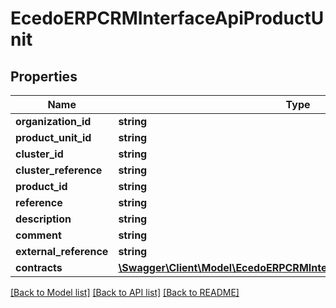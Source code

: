 # EcedoERPCRMInterfaceApiProductUnit

## Properties
Name | Type | Description | Notes
------------ | ------------- | ------------- | -------------
**organization_id** | **string** |  | [optional] 
**product_unit_id** | **string** |  | [optional] 
**cluster_id** | **string** |  | [optional] 
**cluster_reference** | **string** |  | [optional] 
**product_id** | **string** |  | [optional] 
**reference** | **string** |  | [optional] 
**description** | **string** |  | [optional] 
**comment** | **string** |  | [optional] 
**external_reference** | **string** |  | [optional] 
**contracts** | [**\Swagger\Client\Model\EcedoERPCRMInterfaceApiProductUnitContract[]**](EcedoERPCRMInterfaceApiProductUnitContract.md) |  | [optional] 

[[Back to Model list]](../README.md#documentation-for-models) [[Back to API list]](../README.md#documentation-for-api-endpoints) [[Back to README]](../README.md)


